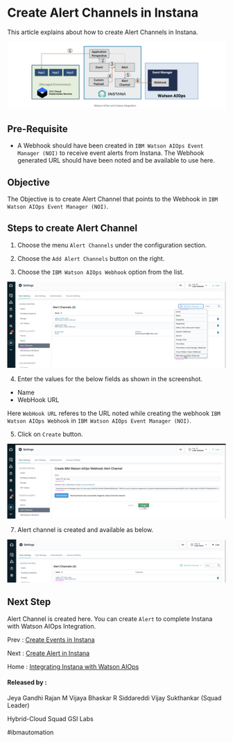 # Create Alert Channels in Instana

This article explains about how to create Alert Channels in Instana.

<img src="../images/image-instana-waiops-integration.png">

## Pre-Requisite

- A Webhook should have been created in `IBM Watson AIOps Event Manager (NOI)` to receive event alerts from Instana. The Webhook generated URL should have been noted and be available to use here.

## Objective

The Objective is to create Alert Channel that points to the Webhook in `IBM Watson AIOps Event Manager (NOI)`.

## Steps to create Alert Channel

1. Choose the menu `Alert Channels` under the configuration section. 

2. Choose the `Add Alert Channels` button on the right. 

3. Choose the `IBM Watson AIOps Webhook` option from the list. 

<img src="images/2-alert-channel-00001.png">

4. Enter the values for the below fields as shown in the screenshot. 

- Name
- WebHook URL

Here `WebHook URL` referes to the URL noted while creating the webhook `IBM Watson AIOps Webhook`  in `IBM Watson AIOps Event Manager (NOI)`.

5. Click on `Create` button. 

<img src="images/2-alert-channel-00002.png">

7. Alert channel is created and available as below. 

<img src="images/2-alert-channel-00003.png">

## Next Step

Alert Channel is created here. You can create `Alert` to complete Instana with Watson AIOps Integration.

Prev : [Create Events in Instana](https://community.ibm.com/community/user/aiops/blogs/jeya-gandhi-rajan-m1/2021/09/08/ins-waiops-5-create-events-in-instana)

Next : [Create Alert in Instana](https://community.ibm.com/community/user/aiops/blogs/jeya-gandhi-rajan-m1/2021/09/08/ins-waiops-7-create-alert-in-instana)

Home : [Integrating Instana with Watson AIOps](https://community.ibm.com/community/user/aiops/blogs/jeya-gandhi-rajan-m1/2021/09/08/ins-waiops-1-integrating-instana-with-watson-aiops)



#### Released by :

Jeya Gandhi Rajan M
Vijaya Bhaskar R Siddareddi
Vijay Sukthankar (Squad Leader)

Hybrid-Cloud Squad
GSI Labs

#ibmautomation

